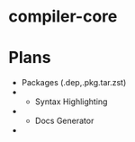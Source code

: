# compiler-core

# Plans

- Packages (.dep,.pkg.tar.zst)
- - Syntax Highlighting
- - Docs Generator
-
